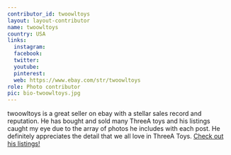 ```yaml
---
contributor_id: twoowltoys
layout: layout-contributor
name: twoowltoys
country: USA
links:
  instagram: 
  facebook:
  twitter: 
  youtube:
  pinterest: 
  web: https://www.ebay.com/str/twoowltoys
role: Photo contributor
pic: bio-twoowltoys.jpg
---
```

twoowltoys is a great seller on ebay with a stellar sales record and reputation. He has bought and sold many ThreeA toys and his listings caught my eye due to the array of photos he includes with each post. He definitely appreciates the detail that we all love in ThreeA Toys. <a href="https://www.ebay.com/str/twoowltoys" target="_blank">Check out his listings!</a>